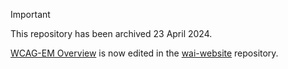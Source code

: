 > [!IMPORTANT]
> This repository has been archived 23 April 2024.
>
> [WCAG-EM Overview](https://www.w3.org/WAI/test-evaluate/conformance/wcag-em/) is now edited in the [wai-website](https://github.com/w3c/wai-website) repository.
